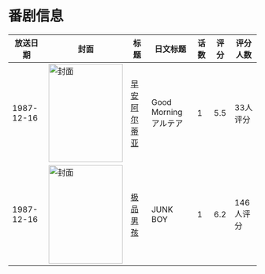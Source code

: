 # 番剧信息

|放送日期|封面|标题|日文标题|话数|评分|评分人数|
|---|---|---|---|---|---|---|
|1987-12-16|<img src="https://lain.bgm.tv/pic/cover/c/a4/19/37508_1Ng99.jpg" alt="封面" style="width:150px;height:200px;object-fit:cover;">|[早安 阿尔蒂亚](https://bangumi.tv/subject/37508)|Good Morning アルテア|1|5.5|33人评分|
|1987-12-16|<img src="https://bangumi.tv/img/no_icon_subject.png" alt="封面" style="width:150px;height:200px;object-fit:cover;">|[极品男孩](https://bangumi.tv/subject/74910)|JUNK BOY|1|6.2|146人评分|
